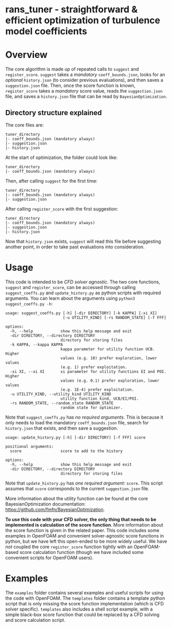 # rans_tuner - straightforward & efficient optimization of turbulence model coefficients

# Overview
The core algorithm is made up of repeated calls to `suggest` and `register_score`. `suggest` takes a *mandatory* `coeff_bounds.json`, looks for an *optional* `history.json` (to consider previous evaluations), and then saves a `suggestion.json` file. Then, once the score function is known, `register_score` takes a *mandatory* score value, reads the `suggestion.json` file, and saves a `history.json` file that can be read by `BayesianOptimization`.


## Directory structure explained
The core files are:
```
tuner_directory
|- coeff_bounds.json (mandatory always)
|- suggestion.json
|- history.json
```

At the start of optimization, the folder could look like:
```
tuner_directory
|- coeff_bounds.json (mandatory always)
```

Then, after calling `suggest` for the first time:
```
tuner_directory
|- coeff_bounds.json (mandatory always)
|- suggestion.json
```

After calling `register_score` with the first suggestion:
```
tuner_directory
|- coeff_bounds.json (mandatory always)
|- suggestion.json
|- history.json
```

Now that `history.json` exists, `suggest` will read this file before suggesting another point, in order to take past evaluations into consideration.

# Usage
This code is intended to be *CFD solver agnostic*. The two core functions, `suggest` and `register_score`, can be accessed through calling `suggest_coeffs.py` and `update_history.py` as python scripts with required arguments. You can learn about the arguments using `python3 suggest_coeffs.py -h`:

```
usage: suggest_coeffs.py [-h] [-dir DIRECTORY] [-k KAPPA] [-xi XI]
                         [-u UTILITY_KIND] [-rs RANDOM_STATE] [-f FFF]

options:
  -h, --help            show this help message and exit
  -dir DIRECTORY, --directory DIRECTORY
                        directory for storing files
  -k KAPPA, --kappa KAPPA
                        kappa parameter for utility function UCB. Higher
                        values (e.g. 10) prefer exploration, lower values
                        (e.g. 1) prefer exploitation.
  -xi XI, --xi XI       xi parameter for utility functions EI and POI. Higher
                        values (e.g. 0.1) prefer exploration, lower values
                        (e.g. 1E-4) prefer exploitation.
  -u UTILITY_KIND, --utility_kind UTILITY_KIND
                        utility function kind, UCB/EI/POI.
  -rs RANDOM_STATE, --random_state RANDOM_STATE
                        random state for optimizer.
```

Note that `suggest_coeffs.py` has *no required arguments*. This is because it only needs to load the mandatory `coeff_bounds.json` file, search for `history.json` that exists, and then save a suggestion.

```
usage: update_history.py [-h] [-dir DIRECTORY] [-f FFF] score

positional arguments:
  score                 score to add to the history

options:
  -h, --help            show this help message and exit
  -dir DIRECTORY, --directory DIRECTORY
                        directory for storing files
```
Note that `update_history.py` has *one required argument:* `score`. This script assumes that `score` corresponds to the current `suggestion.json` file.

More information about the utility function can be found at the core BayesianOptimization documentation: https://github.com/fmfn/BayesianOptimization.

**To use this code with your CFD solver, the only thing that needs to be implemented is calculation of the score function**. More information about the score function is given in the related paper. This code includes some examples in OpenFOAM and convenient solver-agnostic score functions in python, but we have left this open-ended to be more widely useful. We have *not* coupled the core `register_score` function tightly with an OpenFOAM-based score calculation function (though we have included some convenient scripts for OpenFOAM users).


# Examples
The `examples` folder contains several examples and useful scripts for using the code with OpenFOAM. The `templates` folder contains a template python script that is only missing the score function implementation (which is CFD solver specific). `templates` also includes a shell script example, with a simple black-box score function that could be replaced by a CFD solving and score calculation script.



